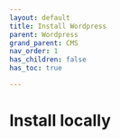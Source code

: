 ```yaml
---
layout: default
title: Install Wordpress
parent: Wordpress
grand_parent: CMS
nav_order: 1
has_children: false
has_toc: true

---
```

# Install locally
